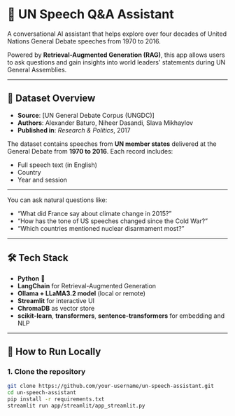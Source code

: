 # 🧠 UN Speech Q&A Assistant

A conversational AI assistant that helps explore over four decades of United Nations General Debate speeches from 1970 to 2016.

Powered by **Retrieval-Augmented Generation (RAG)**, this app allows users to ask questions and gain insights into world leaders' statements during UN General Assemblies.

---

## 📂 Dataset Overview

- **Source**: [UN General Debate Corpus (UNGDC)]  
- **Authors**: Alexander Baturo, Niheer Dasandi, Slava Mikhaylov  
- **Published in**: _Research & Politics_, 2017

The dataset contains speeches from **UN member states** delivered at the General Debate from **1970 to 2016**. Each record includes:

- Full speech text (in English)  
- Country  
- Year and session  

---

You can ask natural questions like:

- “What did France say about climate change in 2015?”  
- “How has the tone of US speeches changed since the Cold War?”  
- “Which countries mentioned nuclear disarmament most?”  

---


## 🛠️ Tech Stack

- **Python** 🐍  
- **LangChain** for Retrieval-Augmented Generation  
- **Ollama + LLaMA3.2 model** (local or remote)  
- **Streamlit** for interactive UI  
- **ChromaDB** as vector store  
- **scikit-learn**, **transformers**, **sentence-transformers** for embedding and NLP

---

## 🚀 How to Run Locally

### 1. Clone the repository
```bash
git clone https://github.com/your-username/un-speech-assistant.git
cd un-speech-assistant
pip install -r requirements.txt
streamlit run app/streamlit/app_streamlit.py

